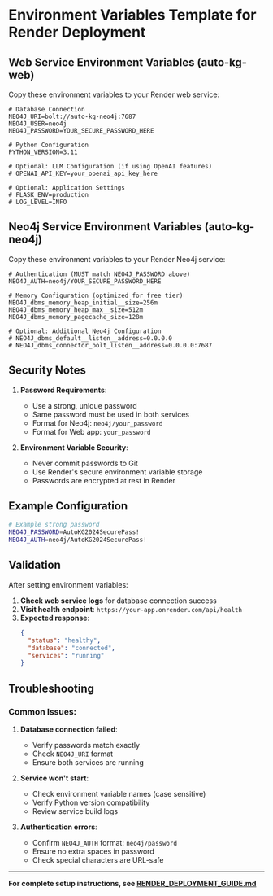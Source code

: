 # Environment Variables Template for Render Deployment

## Web Service Environment Variables (auto-kg-web)

Copy these environment variables to your Render web service:

```env
# Database Connection
NEO4J_URI=bolt://auto-kg-neo4j:7687
NEO4J_USER=neo4j
NEO4J_PASSWORD=YOUR_SECURE_PASSWORD_HERE

# Python Configuration  
PYTHON_VERSION=3.11

# Optional: LLM Configuration (if using OpenAI features)
# OPENAI_API_KEY=your_openai_api_key_here

# Optional: Application Settings
# FLASK_ENV=production
# LOG_LEVEL=INFO
```

## Neo4j Service Environment Variables (auto-kg-neo4j)

Copy these environment variables to your Render Neo4j service:

```env
# Authentication (MUST match NEO4J_PASSWORD above)
NEO4J_AUTH=neo4j/YOUR_SECURE_PASSWORD_HERE

# Memory Configuration (optimized for free tier)
NEO4J_dbms_memory_heap_initial__size=256m
NEO4J_dbms_memory_heap_max__size=512m
NEO4J_dbms_memory_pagecache_size=128m

# Optional: Additional Neo4j Configuration
# NEO4J_dbms_default__listen__address=0.0.0.0
# NEO4J_dbms_connector_bolt_listen__address=0.0.0.0:7687
```

## Security Notes

1. **Password Requirements**:
   - Use a strong, unique password
   - Same password must be used in both services
   - Format for Neo4j: `neo4j/your_password`
   - Format for Web app: `your_password`

2. **Environment Variable Security**:
   - Never commit passwords to Git
   - Use Render's secure environment variable storage
   - Passwords are encrypted at rest in Render

## Example Configuration

```bash
# Example strong password
NEO4J_PASSWORD=AutoKG2024SecurePass!
NEO4J_AUTH=neo4j/AutoKG2024SecurePass!
```

## Validation

After setting environment variables:

1. **Check web service logs** for database connection success
2. **Visit health endpoint**: `https://your-app.onrender.com/api/health`
3. **Expected response**:
   ```json
   {
     "status": "healthy",
     "database": "connected",
     "services": "running"
   }
   ```

## Troubleshooting

### Common Issues:

1. **Database connection failed**:
   - Verify passwords match exactly
   - Check `NEO4J_URI` format
   - Ensure both services are running

2. **Service won't start**:
   - Check environment variable names (case sensitive)
   - Verify Python version compatibility
   - Review service build logs

3. **Authentication errors**:
   - Confirm `NEO4J_AUTH` format: `neo4j/password`
   - Ensure no extra spaces in password
   - Check special characters are URL-safe

---

**For complete setup instructions, see [RENDER_DEPLOYMENT_GUIDE.md](./RENDER_DEPLOYMENT_GUIDE.md)**